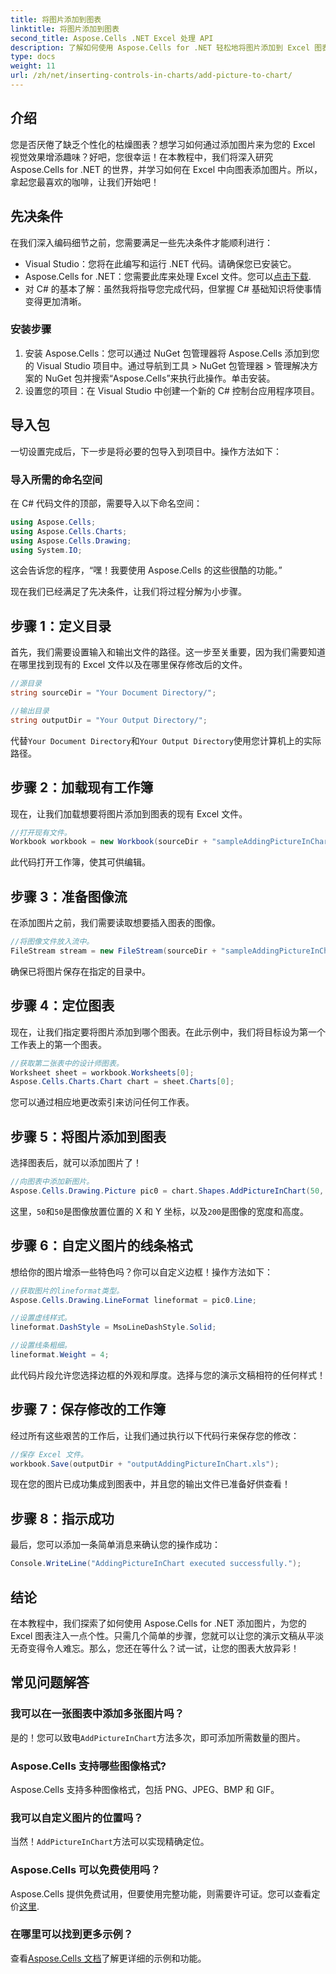 ```yaml
---
title: 将图片添加到图表
linktitle: 将图片添加到图表
second_title: Aspose.Cells .NET Excel 处理 API
description: 了解如何使用 Aspose.Cells for .NET 轻松地将图片添加到 Excel 图表中。只需几个简单的步骤即可增强您的图表和演示文稿。
type: docs
weight: 11
url: /zh/net/inserting-controls-in-charts/add-picture-to-chart/
---
```

## 介绍

您是否厌倦了缺乏个性化的枯燥图表？想学习如何通过添加图片来为您的 Excel 视觉效果增添趣味？好吧，您很幸运！在本教程中，我们将深入研究 Aspose.Cells for .NET 的世界，并学习如何在 Excel 中向图表添加图片。所以，拿起您最喜欢的咖啡，让我们开始吧！

## 先决条件

在我们深入编码细节之前，您需要满足一些先决条件才能顺利进行：

- Visual Studio：您将在此编写和运行 .NET 代码。请确保您已安装它。
- Aspose.Cells for .NET：您需要此库来处理 Excel 文件。您可以[点击下载](https://releases.aspose.com/cells/net/).
- 对 C# 的基本了解：虽然我将指导您完成代码，但掌握 C# 基础知识将使事情变得更加清晰。

### 安装步骤

1. 安装 Aspose.Cells：您可以通过 NuGet 包管理器将 Aspose.Cells 添加到您的 Visual Studio 项目中。通过导航到工具 > NuGet 包管理器 > 管理解决方案的 NuGet 包并搜索“Aspose.Cells”来执行此操作。单击安装。
2. 设置您的项目：在 Visual Studio 中创建一个新的 C# 控制台应用程序项目。

## 导入包

一切设置完成后，下一步是将必要的包导入到项目中。操作方法如下：

### 导入所需的命名空间

在 C# 代码文件的顶部，需要导入以下命名空间：

```csharp
using Aspose.Cells;
using Aspose.Cells.Charts;
using Aspose.Cells.Drawing;
using System.IO;
```

这会告诉您的程序，“嘿！我要使用 Aspose.Cells 的这些很酷的功能。”

现在我们已经满足了先决条件，让我们将过程分解为小步骤。 

## 步骤 1：定义目录

首先，我们需要设置输入和输出文件的路径。这一步至关重要，因为我们需要知道在哪里找到现有的 Excel 文件以及在哪里保存修改后的文件。

```csharp
//源目录
string sourceDir = "Your Document Directory/";

//输出目录
string outputDir = "Your Output Directory/";
```

代替`Your Document Directory`和`Your Output Directory`使用您计算机上的实际路径。 

## 步骤 2：加载现有工作簿

现在，让我们加载想要将图片添加到图表的现有 Excel 文件。

```csharp
//打开现有文件。
Workbook workbook = new Workbook(sourceDir + "sampleAddingPictureInChart.xls");
```

此代码打开工作簿，使其可供编辑。

## 步骤 3：准备图像流

在添加图片之前，我们需要读取想要插入图表的图像。 

```csharp
//将图像文件放入流中。
FileStream stream = new FileStream(sourceDir + "sampleAddingPictureInChart.png", FileMode.Open, FileAccess.Read);
```

确保已将图片保存在指定的目录中。

## 步骤 4：定位图表

现在，让我们指定要将图片添加到哪个图表。在此示例中，我们将目标设为第一个工作表上的第一个图表。

```csharp
//获取第二张表中的设计师图表。
Worksheet sheet = workbook.Worksheets[0];
Aspose.Cells.Charts.Chart chart = sheet.Charts[0];
```

您可以通过相应地更改索引来访问任何工作表。

## 步骤 5：将图片添加到图表

选择图表后，就可以添加图片了！ 

```csharp
//向图表中添加新图片。
Aspose.Cells.Drawing.Picture pic0 = chart.Shapes.AddPictureInChart(50, 50, stream, 200, 200);
```

这里，`50`和`50`是图像放置位置的 X 和 Y 坐标，以及`200`是图像的宽度和高度。

## 步骤 6：自定义图片的线条格式

想给你的图片增添一些特色吗？你可以自定义边框！操作方法如下：

```csharp
//获取图片的lineformat类型。
Aspose.Cells.Drawing.LineFormat lineformat = pic0.Line; 

//设置虚线样式。
lineformat.DashStyle = MsoLineDashStyle.Solid;

//设置线条粗细。
lineformat.Weight = 4;    
```

此代码片段允许您选择边框的外观和厚度。选择与您的演示文稿相符的任何样式！

## 步骤 7：保存修改的工作簿

经过所有这些艰苦的工作后，让我们通过执行以下代码行来保存您的修改：

```csharp
//保存 Excel 文件。
workbook.Save(outputDir + "outputAddingPictureInChart.xls");
```

现在您的图片已成功集成到图表中，并且您的输出文件已准备好供查看！

## 步骤 8：指示成功

最后，您可以添加一条简单消息来确认您的操作成功：

```csharp
Console.WriteLine("AddingPictureInChart executed successfully.");
```

## 结论

在本教程中，我们探索了如何使用 Aspose.Cells for .NET 添加图片，为您的 Excel 图表注入一点个性。只需几个简单的步骤，您就可以让您的演示文稿从平淡无奇变得令人难忘。那么，您还在等什么？试一试，让您的图表大放异彩！

## 常见问题解答

### 我可以在一张图表中添加多张图片吗？
是的！您可以致电`AddPictureInChart`方法多次，即可添加所需数量的图片。

### Aspose.Cells 支持哪些图像格式?
Aspose.Cells 支持多种图像格式，包括 PNG、JPEG、BMP 和 GIF。

### 我可以自定义图片的位置吗？
当然！`AddPictureInChart`方法可以实现精确定位。

### Aspose.Cells 可以免费使用吗？
 Aspose.Cells 提供免费试用，但要使用完整功能，则需要许可证。您可以查看定价[这里](https://purchase.aspose.com/buy).

### 在哪里可以找到更多示例？
查看[Aspose.Cells 文档](https://reference.aspose.com/cells/net/)了解更详细的示例和功能。